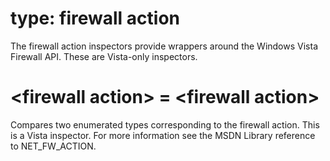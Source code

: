 # type: firewall action

The firewall action inspectors provide wrappers around the Windows Vista Firewall API. These are Vista-only inspectors.

# &lt;firewall action&gt; = &lt;firewall action&gt;

Compares two enumerated types corresponding to the firewall action. This is a Vista inspector. For more information see the MSDN Library reference to NET_FW_ACTION.
